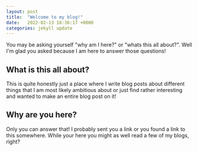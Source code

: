 ```yaml
---
layout: post
title:  "Welcome to my blog!"
date:   2022-02-13 18:36:17 +0000
categories: jekyll update
---
```


You may be asking yourself "why am I here?" or "whats this all about?".
Well I'm glad you asked because I am here to answer those questions!

## What is this all about?

This is quite honestly just a place where I write blog posts about different
things that I am most likely ambitious about or just find rather interesting
and wanted to make an entire blog post on it!

## Why are you here?

Only you can answer that! I probably sent you a link or you found a link to this
somewhere. While your here you might as well read a few of my blogs, right?